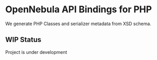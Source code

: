 # OpenNebula API Bindings for PHP

We generate PHP Classes and serializer metadata from XSD schema.

## WIP Status

Project is under development
